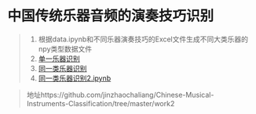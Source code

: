 # 中国传统乐器音频的演奏技巧识别

> 1. 根据data.ipynb和不同乐器演奏技巧的Excel文件生成不同大类乐器的npy类型数据文件
> 2. [单一乐器识别](单一乐器识别.ipynb)
> 3. [同一类乐器识别](同一类乐器识别.ipynb)
> 4. [同一类乐器识别2.ipynb](同一类乐器识别2.ipynb)

> 地址https://github.com/jinzhaochaliang/Chinese-Musical-Instruments-Classification/tree/master/work2